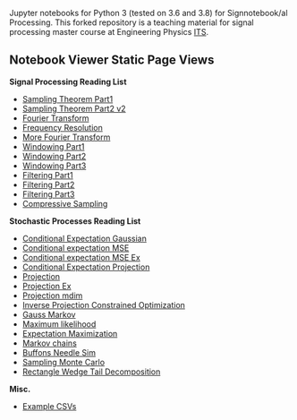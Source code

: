 Jupyter notebooks for Python 3 (tested on 3.6 and 3.8) for Signnotebook/al
Processing. This forked repository is a teaching material for 
signal processing master course at Engineering Physics [ITS](https://www.its.ac.id).

Notebook Viewer Static Page Views
-----------------------------------

**Signal Processing Reading List**

- [Sampling Theorem Part1](https://nbviewer.jupyter.org/github/bagustris/python-for-signal-processing/blob/master/notebook/Sampling_Theorem.ipynb)
- [Sampling Theorem Part2 v2](https://nbviewer.ipython.org/github/bagustris/Python-for-Signal-Processing/blob/master/notebook/Sampling_Theorem_Part_2_v2.ipynb)
- [Fourier Transform](https://nbviewer.ipython.org/github/bagustris/Python-for-Signal-Processing/blob/master/notebook/Fourier_Transform.ipynb)
- [Frequency Resolution](https://nbviewer.ipython.org/github/bagustris/Python-for-Signal-Processing/blob/master/notebook/Frequency_Resolution.ipynb)
- [More Fourier Transform](https://nbviewer.ipython.org/github/bagustris/Python-for-Signal-Processing/blob/master/notebook/More_Fourier_Transform.ipynb)
- [Windowing Part1](https://nbviewer.ipython.org/github/bagustris/Python-for-Signal-Processing/blob/master/notebook/Windowing_Part1.ipynb)
- [Windowing Part2](https://nbviewer.ipython.org/github/bagustris/Python-for-Signal-Processing/blob/master/notebook/Windowing_Part2.ipynb)
- [Windowing Part3](https://nbviewer.ipython.org/github/bagustris/Python-for-Signal-Processing/blob/master/notebook/Windowing_Part3.ipynb)
- [Filtering Part1](https://nbviewer.ipython.org/github/bagustris/Python-for-Signal-Processing/blob/master/notebook/Filtering_Part1.ipynb)
- [Filtering Part2](https://nbviewer.ipython.org/github/bagustris/Python-for-Signal-Processing/blob/master/notebook/Filtering_Part2.ipynb)
- [Filtering Part3](http://nbviewer.ipython.org/github/bagustris/Python-for-Signal-Processing/blob/master/notebook/Filtering_Part3.ipynb)
- [Compressive Sampling](https://nbviewer.ipython.org/github/bagustris/Python-for-Signal-Processing/blob/master/notebook/Compressive_Sampling.ipynb)

**Stochastic Processes Reading List**

- [Conditional Expectation Gaussian](http://nbviewer.ipython.org/github/bagustris/Python-for-Signal-Processing/blob/master/notebook/Conditional_Expectation_Gaussian.ipynb)
- [Conditional expectation MSE](http://nbviewer.ipython.org/github/bagustris/Python-for-Signal-Processing/blob/master/notebook/Conditional_expectation_MSE.ipynb)
- [Conditional expectation MSE Ex](http://nbviewer.ipython.org/github/bagustris/Python-for-Signal-Processing/blob/master/notebook/Conditional_expectation_MSE_Ex.ipynb)
- [Conditional Expectation Projection](http://nbviewer.ipython.org/github/bagustris/Python-for-Signal-Processing/blob/master/notebook/Conditional_Expectation_Projection.ipynb)
- [Projection](http://nbviewer.ipython.org/github/bagustris/Python-for-Signal-Processing/blob/master/notebook/Projection.ipynb)
- [Projection Ex](http://nbviewer.ipython.org/github/bagustris/Python-for-Signal-Processing/blob/master/notebook/Projection_Ex.ipynb)
- [Projection mdim](http://nbviewer.ipython.org/github/bagustris/Python-for-Signal-Processing/blob/master/notebook/Projection_mdim.ipynb)
- [Inverse Projection Constrained Optimization](http://nbviewer.ipython.org/github/bagustris/Python-for-Signal-Processing/blob/master/notebook/Inverse_Projection_Constrained_Optimization.ipynb)
- [Gauss Markov](http://nbviewer.ipython.org/github/bagustris/Python-for-Signal-Processing/blob/master/notebook/Gauss_Markov.ipynb)
- [Maximum likelihood](http://nbviewer.ipython.org/github/bagustris/Python-for-Signal-Processing/blob/master/notebook/Maximum_likelihood.ipynb)
- [Expectation Maximization](http://nbviewer.ipython.org/github/bagustris/Python-for-Signal-Processing/blob/master/notebook/Expectation_Maximization.ipynb)
- [Markov chains](http://nbviewer.ipython.org/github/bagustris/Python-for-Signal-Processing/blob/master/notebook/Markov_chains.ipynb)
- [Buffons Needle Sim](http://nbviewer.ipython.org/github/bagustris/Python-for-Signal-Processing/blob/master/notebook/Buffons_Needle_Sim.ipynb)
- [Sampling Monte Carlo](http://nbviewer.ipython.org/github/bagustris/Python-for-Signal-Processing/blob/master/notebook/Sampling_Monte_Carlo.ipynb)
- [Rectangle Wedge Tail Decomposition](http://nbviewer.ipython.org/github/bagustris/Python-for-Signal-Processing/blob/master/notebook/Rectangle_Wedge_Tail_Decomposition.ipynb)

**Misc.**

- [Example CSVs](http://nbviewer.ipython.org/github/bagustris/Python-for-Signal-Processing/blob/master/notebook/Example_CSVs.ipynb)
